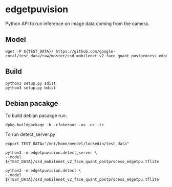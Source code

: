 # edgetpuvision

Python API to run inference on image data coming from the camera.

## Model
```
wget -P ${TEST_DATA}/ https://github.com/google-coral/test_data/raw/master/ssd_mobilenet_v2_face_quant_postprocess_edgetpu.tflite
```

## Build
```
python3 setup.py sdist
python3 setup.py bdist
```

## Debian pacakge

To build debian pacakge run:
```
dpkg-buildpackage -b -rfakeroot -us -uc -tc
```
To run detect_server.py

```
export TEST_DATA="/mnt/home/mendel/lockedin/test_data"
```
```
python3 -m edgetpuvision.detect_server \
--model ${TEST_DATA}/ssd_mobilenet_v2_face_quant_postprocess_edgetpu.tflite
```
```
python3 -m edgetpuvision.detect \
--model ${TEST_DATA}/ssd_mobilenet_v2_face_quant_postprocess_edgetpu.tflite
```
